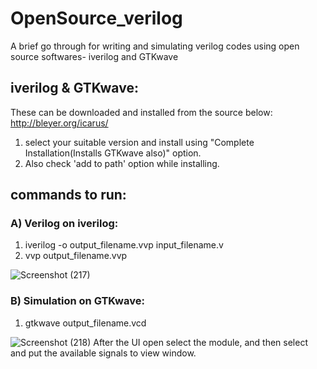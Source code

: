 # OpenSource_verilog
A brief go through for writing and simulating verilog codes using open source softwares- iverilog and GTKwave


## iverilog & GTKwave:
These can be downloaded and installed from the source below:
http://bleyer.org/icarus/

1) select your suitable version and install using "Complete Installation(Installs GTKwave also)" option.
2) Also check 'add to path' option while installing. 

## commands to run:
### A) Verilog on iverilog:
1) iverilog -o output_filename.vvp input_filename.v
2) vvp output_filename.vvp

![Screenshot (217)](https://user-images.githubusercontent.com/20024712/102868091-c1446900-445f-11eb-8f37-db3410f03c4e.png)
### B) Simulation on GTKwave:
1) gtkwave output_filename.vcd

![Screenshot (218)](https://user-images.githubusercontent.com/20024712/102868088-c0abd280-445f-11eb-8002-49af83098f6c.png)
After the UI open select the module, and then select and put the available signals to view window.

